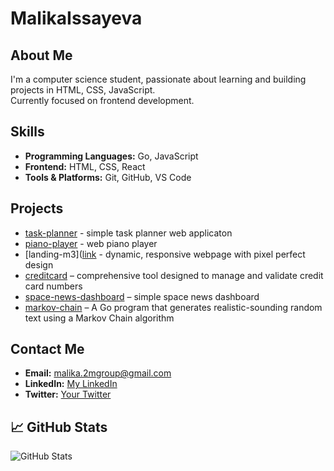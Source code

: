 # MalikaIssayeva

## About Me
I'm a computer science student, passionate about learning and building projects in HTML, CSS, JavaScript.  
Currently focused on frontend development.

## Skills
- **Programming Languages:** Go, JavaScript
- **Frontend:** HTML, CSS, React
- **Tools & Platforms:** Git, GitHub, VS Code

## Projects
- [task-planner](https://github.com/MalikaIssayeva/task-planner) - simple task planner web applicaton
- [piano-player](https://github.com/MalikaIssayeva/piano-player) - web piano player
- [landing-m3]([link](https://github.com/MalikaIssayeva/landing-m3) - dynamic, responsive webpage with pixel perfect design
- [creditcard](https://github.com/MalikaIssayeva/creditcard) – comprehensive tool designed to manage and validate credit card numbers
- [space-news-dashboard](https://github.com/MalikaIssayeva/space-news-dashboard) – simple space news dashboard
- [markov-chain](https://github.com/MalikaIssayeva/markov-chain) – A Go program that generates realistic-sounding random text using a Markov Chain algorithm

## Contact Me
- **Email:** malika.2mgroup@gmail.com
- **LinkedIn:** [My LinkedIn](http://linkedin.com/in/malika-issayeva-406539272)  
- **Twitter:** [Your Twitter](link)  

## 📈 GitHub Stats
![GitHub Stats](https://github-readme-stats.vercel.app/api?username=MalikaIssayeva&show_icons=true&theme=radical)

